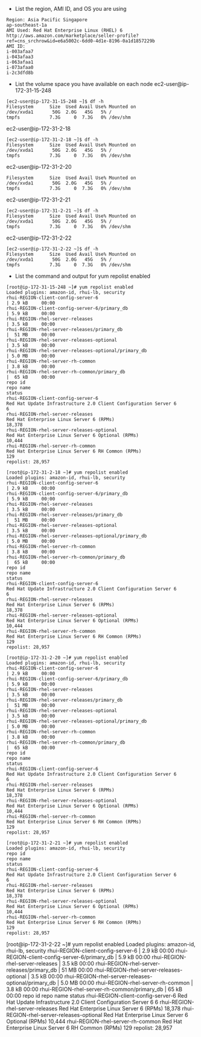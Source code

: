 * List the region, AMI ID, and OS you are using
```
Region: Asia Pacific Singapore
ap-southeast-1a
AMI Used: Red Hat Enterprise Linux (RHEL) 6
http://aws.amazon.com/marketplace/seller-profile?ref=cns_srchrow&id=e6a5002c-6dd0-4d1e-8196-0a1d1857229b
AMI ID:
i-003afaa7
i-043afaa3
i-063afaa1
i-073afaa0
i-2c3dfd8b
```
* List the volume space you have available on each node
ec2-user@ip-172-31-15-248
```
[ec2-user@ip-172-31-15-248 ~]$ df -h
Filesystem      Size  Used Avail Use% Mounted on
/dev/xvda1       50G  2.0G   45G   5% /
tmpfs           7.3G     0  7.3G   0% /dev/shm
```
ec2-user@ip-172-31-2-18
```
[ec2-user@ip-172-31-2-18 ~]$ df -h
Filesystem      Size  Used Avail Use% Mounted on
/dev/xvda1       50G  2.0G   45G   5% /
tmpfs           7.3G     0  7.3G   0% /dev/shm
```
ec2-user@ip-172-31-2-20
```
Filesystem      Size  Used Avail Use% Mounted on
/dev/xvda1       50G  2.0G   45G   5% /
tmpfs           7.3G     0  7.3G   0% /dev/shm
```
ec2-user@ip-172-31-2-21
```
[ec2-user@ip-172-31-2-21 ~]$ df -h
Filesystem      Size  Used Avail Use% Mounted on
/dev/xvda1       50G  2.0G   45G   5% /
tmpfs           7.3G     0  7.3G   0% /dev/shm
```
ec2-user@ip-172-31-2-22
```
[ec2-user@ip-172-31-2-22 ~]$ df -h
Filesystem      Size  Used Avail Use% Mounted on
/dev/xvda1       50G  2.0G   45G   5% /
tmpfs           7.3G     0  7.3G   0% /dev/shm
```
* List the command and output for yum repolist enabled
```
[root@ip-172-31-15-248 ~]# yum repolist enabled
Loaded plugins: amazon-id, rhui-lb, security
rhui-REGION-client-config-server-6                                                                                                                                | 2.9 kB     00:00
rhui-REGION-client-config-server-6/primary_db                                                                                                                     | 5.9 kB     00:00
rhui-REGION-rhel-server-releases                                                                                                                                  | 3.5 kB     00:00
rhui-REGION-rhel-server-releases/primary_db                                                                                                                       |  51 MB     00:00
rhui-REGION-rhel-server-releases-optional                                                                                                                         | 3.5 kB     00:00
rhui-REGION-rhel-server-releases-optional/primary_db                                                                                                              | 5.0 MB     00:00
rhui-REGION-rhel-server-rh-common                                                                                                                                 | 3.8 kB     00:00
rhui-REGION-rhel-server-rh-common/primary_db                                                                                                                      |  65 kB     00:00
repo id                                                                       repo name                                                                                            status
rhui-REGION-client-config-server-6                                            Red Hat Update Infrastructure 2.0 Client Configuration Server 6                                           6
rhui-REGION-rhel-server-releases                                              Red Hat Enterprise Linux Server 6 (RPMs)                                                             18,378
rhui-REGION-rhel-server-releases-optional                                     Red Hat Enterprise Linux Server 6 Optional (RPMs)                                                    10,444
rhui-REGION-rhel-server-rh-common                                             Red Hat Enterprise Linux Server 6 RH Common (RPMs)                                                      129
repolist: 28,957
```
```
[root@ip-172-31-2-18 ~]# yum repolist enabled
Loaded plugins: amazon-id, rhui-lb, security
rhui-REGION-client-config-server-6                                                                                                                                | 2.9 kB     00:00
rhui-REGION-client-config-server-6/primary_db                                                                                                                     | 5.9 kB     00:00
rhui-REGION-rhel-server-releases                                                                                                                                  | 3.5 kB     00:00
rhui-REGION-rhel-server-releases/primary_db                                                                                                                       |  51 MB     00:00
rhui-REGION-rhel-server-releases-optional                                                                                                                         | 3.5 kB     00:00
rhui-REGION-rhel-server-releases-optional/primary_db                                                                                                              | 5.0 MB     00:00
rhui-REGION-rhel-server-rh-common                                                                                                                                 | 3.8 kB     00:00
rhui-REGION-rhel-server-rh-common/primary_db                                                                                                                      |  65 kB     00:00
repo id                                                                       repo name                                                                                            status
rhui-REGION-client-config-server-6                                            Red Hat Update Infrastructure 2.0 Client Configuration Server 6                                           6
rhui-REGION-rhel-server-releases                                              Red Hat Enterprise Linux Server 6 (RPMs)                                                             18,378
rhui-REGION-rhel-server-releases-optional                                     Red Hat Enterprise Linux Server 6 Optional (RPMs)                                                    10,444
rhui-REGION-rhel-server-rh-common                                             Red Hat Enterprise Linux Server 6 RH Common (RPMs)                                                      129
repolist: 28,957
```
```
[root@ip-172-31-2-20 ~]# yum repolist enabled
Loaded plugins: amazon-id, rhui-lb, security
rhui-REGION-client-config-server-6                                                                                                                                | 2.9 kB     00:00
rhui-REGION-client-config-server-6/primary_db                                                                                                                     | 5.9 kB     00:00
rhui-REGION-rhel-server-releases                                                                                                                                  | 3.5 kB     00:00
rhui-REGION-rhel-server-releases/primary_db                                                                                                                       |  51 MB     00:00
rhui-REGION-rhel-server-releases-optional                                                                                                                         | 3.5 kB     00:00
rhui-REGION-rhel-server-releases-optional/primary_db                                                                                                              | 5.0 MB     00:00
rhui-REGION-rhel-server-rh-common                                                                                                                                 | 3.8 kB     00:00
rhui-REGION-rhel-server-rh-common/primary_db                                                                                                                      |  65 kB     00:00
repo id                                                                       repo name                                                                                            status
rhui-REGION-client-config-server-6                                            Red Hat Update Infrastructure 2.0 Client Configuration Server 6                                           6
rhui-REGION-rhel-server-releases                                              Red Hat Enterprise Linux Server 6 (RPMs)                                                             18,378
rhui-REGION-rhel-server-releases-optional                                     Red Hat Enterprise Linux Server 6 Optional (RPMs)                                                    10,444
rhui-REGION-rhel-server-rh-common                                             Red Hat Enterprise Linux Server 6 RH Common (RPMs)                                                      129
repolist: 28,957
```
```
[root@ip-172-31-2-21 ~]# yum repolist enabled
Loaded plugins: amazon-id, rhui-lb, security
repo id                                                                       repo name                                                                                            status
rhui-REGION-client-config-server-6                                            Red Hat Update Infrastructure 2.0 Client Configuration Server 6                                           6
rhui-REGION-rhel-server-releases                                              Red Hat Enterprise Linux Server 6 (RPMs)                                                             18,378
rhui-REGION-rhel-server-releases-optional                                     Red Hat Enterprise Linux Server 6 Optional (RPMs)                                                    10,444
rhui-REGION-rhel-server-rh-common                                             Red Hat Enterprise Linux Server 6 RH Common (RPMs)                                                      129
repolist: 28,957
```
[root@ip-172-31-2-22 ~]# yum repolist enabled
Loaded plugins: amazon-id, rhui-lb, security
rhui-REGION-client-config-server-6                                                                                                                                | 2.9 kB     00:00
rhui-REGION-client-config-server-6/primary_db                                                                                                                     | 5.9 kB     00:00
rhui-REGION-rhel-server-releases                                                                                                                                  | 3.5 kB     00:00
rhui-REGION-rhel-server-releases/primary_db                                                                                                                       |  51 MB     00:00
rhui-REGION-rhel-server-releases-optional                                                                                                                         | 3.5 kB     00:00
rhui-REGION-rhel-server-releases-optional/primary_db                                                                                                              | 5.0 MB     00:00
rhui-REGION-rhel-server-rh-common                                                                                                                                 | 3.8 kB     00:00
rhui-REGION-rhel-server-rh-common/primary_db                                                                                                                      |  65 kB     00:00
repo id                                                                       repo name                                                                                            status
rhui-REGION-client-config-server-6                                            Red Hat Update Infrastructure 2.0 Client Configuration Server 6                                           6
rhui-REGION-rhel-server-releases                                              Red Hat Enterprise Linux Server 6 (RPMs)                                                             18,378
rhui-REGION-rhel-server-releases-optional                                     Red Hat Enterprise Linux Server 6 Optional (RPMs)                                                    10,444
rhui-REGION-rhel-server-rh-common                                             Red Hat Enterprise Linux Server 6 RH Common (RPMs)                                                      129
repolist: 28,957
```

